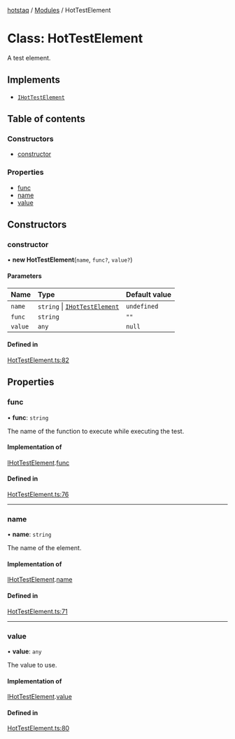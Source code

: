 [hotstaq](../README.md) / [Modules](../modules.md) / HotTestElement

# Class: HotTestElement

A test element.

## Implements

- [`IHotTestElement`](../interfaces/IHotTestElement.md)

## Table of contents

### Constructors

- [constructor](HotTestElement.md#constructor)

### Properties

- [func](HotTestElement.md#func)
- [name](HotTestElement.md#name)
- [value](HotTestElement.md#value)

## Constructors

### constructor

• **new HotTestElement**(`name`, `func?`, `value?`)

#### Parameters

| Name | Type | Default value |
| :------ | :------ | :------ |
| `name` | `string` \| [`IHotTestElement`](../interfaces/IHotTestElement.md) | `undefined` |
| `func` | `string` | `""` |
| `value` | `any` | `null` |

#### Defined in

[HotTestElement.ts:82](https://github.com/OurFreeLight/HotStaq/blob/3e452c5/src/HotTestElement.ts#L82)

## Properties

### func

• **func**: `string`

The name of the function to execute
while executing the test.

#### Implementation of

[IHotTestElement](../interfaces/IHotTestElement.md).[func](../interfaces/IHotTestElement.md#func)

#### Defined in

[HotTestElement.ts:76](https://github.com/OurFreeLight/HotStaq/blob/3e452c5/src/HotTestElement.ts#L76)

___

### name

• **name**: `string`

The name of the element.

#### Implementation of

[IHotTestElement](../interfaces/IHotTestElement.md).[name](../interfaces/IHotTestElement.md#name)

#### Defined in

[HotTestElement.ts:71](https://github.com/OurFreeLight/HotStaq/blob/3e452c5/src/HotTestElement.ts#L71)

___

### value

• **value**: `any`

The value to use.

#### Implementation of

[IHotTestElement](../interfaces/IHotTestElement.md).[value](../interfaces/IHotTestElement.md#value)

#### Defined in

[HotTestElement.ts:80](https://github.com/OurFreeLight/HotStaq/blob/3e452c5/src/HotTestElement.ts#L80)
